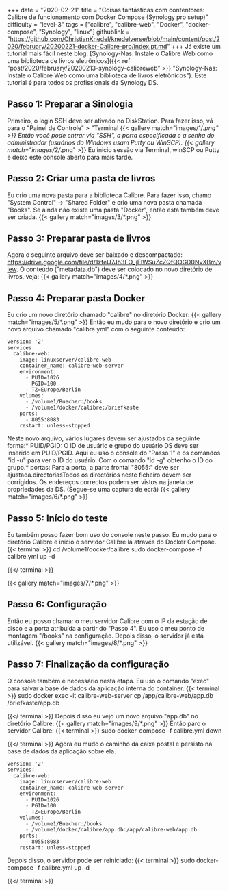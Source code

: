 +++
date = "2020-02-21"
title = "Coisas fantásticas com contentores: Calibre de funcionamento com Docker Compose (Synology pro setup)"
difficulty = "level-3"
tags = ["calibre", "calibre-web", "Docker", "docker-compose", "Synology", "linux"]
githublink = "https://github.com/ChristianKnedel/knedelverse/blob/main/content/post/2020/february/20200221-docker-Calibre-pro/index.pt.md"
+++
Já existe um tutorial mais fácil neste blog: [Synology-Nas: Instale o Calibre Web como uma biblioteca de livros eletrônicos]({{< ref "post/2020/february/20200213-synology-calibreweb" >}} "Synology-Nas: Instale o Calibre Web como uma biblioteca de livros eletrônicos"). Este tutorial é para todos os profissionais da Synology DS.
## Passo 1: Preparar a Sinologia
Primeiro, o login SSH deve ser ativado no DiskStation. Para fazer isso, vá para o "Painel de Controle" > "Terminal
{{< gallery match="images/1/*.png" >}}
Então você pode entrar via "SSH", a porta especificada e a senha do administrador (usuários do Windows usam Putty ou WinSCP).
{{< gallery match="images/2/*.png" >}}
Eu inicio sessão via Terminal, winSCP ou Putty e deixo este console aberto para mais tarde.
## Passo 2: Criar uma pasta de livros
Eu crio uma nova pasta para a biblioteca Calibre. Para fazer isso, chamo "System Control" -> "Shared Folder" e crio uma nova pasta chamada "Books". Se ainda não existe uma pasta "Docker", então esta também deve ser criada.
{{< gallery match="images/3/*.png" >}}

## Passo 3: Preparar pasta de livros
Agora o seguinte arquivo deve ser baixado e descompactado: https://drive.google.com/file/d/1zfeU7Jh3FO_jFlWSuZcZQfQOGD0NvXBm/view. O conteúdo ("metadata.db") deve ser colocado no novo diretório de livros, veja:
{{< gallery match="images/4/*.png" >}}

## Passo 4: Preparar pasta Docker
Eu crio um novo diretório chamado "calibre" no diretório Docker:
{{< gallery match="images/5/*.png" >}}
Então eu mudo para o novo diretório e crio um novo arquivo chamado "calibre.yml" com o seguinte conteúdo:
```
version: '2'
services:
  calibre-web:
    image: linuxserver/calibre-web
    container_name: calibre-web-server
    environment:
      - PUID=1026
      - PGID=100
      - TZ=Europe/Berlin
    volumes:
      - /volume1/Buecher:/books
      - /volume1/docker/calibre:/briefkaste
    ports:
      - 8055:8083
    restart: unless-stopped

```
Neste novo arquivo, vários lugares devem ser ajustados da seguinte forma:* PUID/PGID: O ID de usuário e grupo do usuário DS deve ser inserido em PUID/PGID. Aqui eu uso o console do "Passo 1" e os comandos "id -u" para ver o ID do usuário. Com o comando "id -g" obtenho o ID do grupo.* portas: Para a porta, a parte frontal "8055:" deve ser ajustada.directoriasTodos os directórios neste ficheiro devem ser corrigidos. Os endereços correctos podem ser vistos na janela de propriedades da DS. (Segue-se uma captura de ecrã)
{{< gallery match="images/6/*.png" >}}

## Passo 5: Início do teste
Eu também posso fazer bom uso do console neste passo. Eu mudo para o diretório Calibre e inicio o servidor Calibre lá através do Docker Compose.
{{< terminal >}}
cd /volume1/docker/calibre
sudo docker-compose -f calibre.yml up -d

{{</ terminal >}}

{{< gallery match="images/7/*.png" >}}

## Passo 6: Configuração
Então eu posso chamar o meu servidor Calibre com o IP da estação de disco e a porta atribuída a partir do "Passo 4". Eu uso o meu ponto de montagem "/books" na configuração. Depois disso, o servidor já está utilizável.
{{< gallery match="images/8/*.png" >}}

## Passo 7: Finalização da configuração
O console também é necessário nesta etapa. Eu uso o comando "exec" para salvar a base de dados da aplicação interna do container.
{{< terminal >}}
sudo docker exec -it calibre-web-server cp /app/calibre-web/app.db /briefkaste/app.db

{{</ terminal >}}
Depois disso eu vejo um novo arquivo "app.db" no diretório Calibre:
{{< gallery match="images/9/*.png" >}}
Então paro o servidor Calibre:
{{< terminal >}}
sudo docker-compose -f calibre.yml down

{{</ terminal >}}
Agora eu mudo o caminho da caixa postal e persisto na base de dados da aplicação sobre ela.
```
version: '2'
services:
  calibre-web:
    image: linuxserver/calibre-web
    container_name: calibre-web-server
    environment:
      - PUID=1026
      - PGID=100
      - TZ=Europe/Berlin
    volumes:
      - /volume1/Buecher:/books
      - /volume1/docker/calibre/app.db:/app/calibre-web/app.db
    ports:
      - 8055:8083
    restart: unless-stopped

```
Depois disso, o servidor pode ser reiniciado:
{{< terminal >}}
sudo docker-compose -f calibre.yml up -d

{{</ terminal >}}